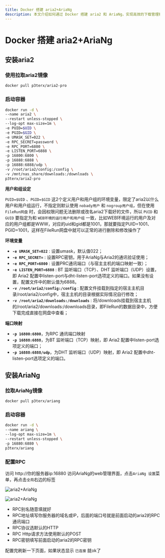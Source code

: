 ```yaml
---
title: Docker 搭建 aria2+AriaNg
description: 本文介绍如何通过 Docker 搭建 aria2 和 AriaNg，实现高效的下载管理和图形化界面控制。
---
```


# Docker 搭建 aria2+AriaNg

## 安装aria2

### 使用拉取aria2镜像

```sh
docker pull p3terx/aria2-pro
```

### 启动容器

```sh
docker run -d \
--name aria2 \
--restart unless-stopped \
--log-opt max-size=1m \
-e PUID=$UID \
-e PGID=$GID \
-e UMASK_SET=022 \
-e RPC_SECRET=password \
-e RPC_PORT=6800 \
-e LISTEN_PORT=6888 \
-p 16800:6800 \
-p 16888:6888 \
-p 16888:6888/udp \
-v /root/aria2/config:/config \
-v /mnt/nas_share/downloads:/downloads \
p3terx/aria2-pro
```

**用户和组设定**

`PUID=$UID` 、`PGID=$GID` 这2个定义用户和用户组的环境变量，限定了aria2以什么用户和用户组运行，不指定则默认使用 `nobady用户` 和 `nogroup用户组`，但在使用 `FileRun网盘` 时，会因权限问题无法删除或改名aria2下载好的文件，所以 `PUID` 和 `GUID` 要指定为和 `WEB环境的运行用户和用户组` 一致，比如WEB环境运行的用户及对应的用户组都是WWW，对应的uid和gid都是1001，那就要指定PUID=1001、PGID=1001，这样在FileRun网盘中就可以正常的进行删除和修改操作了

**环境变量**

- **`-e UMASK_SET=022`** : 设置umask，默认值022；
- **`-e RPC_SECRET=`** : 设置RPC密钥，用于AriaNg与Aria2的通讯验证使用；
- **`-e RPC_PORT=6800`** : 设置PRC通讯端口（与宿主主机的端口映射一致）；
- **`-e LISTEN_PORT=6888`** : BT 监听端口（TCP）、DHT 监听端口（UDP）设置，即 Aria2 配置中listen-port与dht-listen-port选项定义的端口。如果没有设置，配置文件中的默认值为6888。
- **`-v /root/aria2/config:/config`** : 配置文件挂载到指定的宿主主机目录/root/aria2/config中，宿主主机的目录根据实际情况自行修改；
- **`-v /root/aria2/downloads:/downloads`** : 将/downloads挂载到宿主主机的/root/aria2/downloads:/downloads目录，即FileRun的数据目录中，方便下载完成直接在网盘中查看；

**端口映射**

- **`-p 16800:6800`**，为RPC 通讯端口映射
- **`-p 16888:6888`**，为BT 监听端口（TCP）映射，即 Aria2 配置中listen-port选项定义的端口；
- **`-p 16888:6888/udp`**，为DHT 监听端口（UDP）映射，即 Aria2 配置中dht-listen-port选项定义的端口。

## 安装AriaNg

### 拉取AriaNg镜像

```sh
docker pull p3terx/ariang
```

### 启动容器

```sh
docker run -d \
--name ariang \
--log-opt max-size=1m \
--restart unless-stopped \
-p 16880:6880 \
p3terx/ariang
```

### 配置RPC

访问 http://你的服务器ip:16880 访问AriaNg的web管理界面，点击`AriaNg 设置`菜单，再点击`全局`右边的标签

![aria2+AriaNg](https://i.theojs.cn/docs/202404290014327.webp)

![aria2+AriaNg](https://i.theojs.cn/docs/202404290015325.webp '配置RPC')

- RPC别名随意填就好
- RPC地址填写你服务器的域名或IP，后面的端口号就是前面启动的aria2的RPC通讯端口
- RPC协议选默认的HTTP
- RPC Http请求方法使用默认的POST
- RPC密钥填写前面启动的aria2的RPC密钥

配置完刷新一下页面，如果状态显示 `已连接` 就ok了
